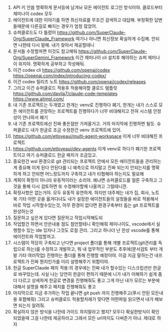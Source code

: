 1. API 키 안씀 명확하게 문서등에 남겨놔 모든 에이전트 로그인 방식이야. 클로드부터 제미나이 codex 모두 
2. 에이전트에 대한 이야기를 하면 최신자료를 무조건 검색하고 대답해. 부정확한 답변들때문에 다른길로 빠지는 경우가 엄청 많았어.
3. 슈퍼클로드도 다 틀렸어 https://github.com/SuperClaude-Org/SuperClaude_Framework 여기나 아니면 최신정보 확실하게 수집해. 안되면 나한테 다시 말해. 내가 찾아서 제공할테니
4. 문서들 수정할꺼면 이것도 참고해둬 https://github.com/SuperClaude-Org/SuperGemini_Framework 이건 제미나이 cli 설치후 해야하는 슈퍼 제미나이 위치야. 명확하게 공부하고 작성해둬.
5. 이건 codex cli https://github.com/openai/codex https://openai.com/index/introducing-codex/
6. 이건 codex 릴리즈 노트 https://github.com/openai/codex/releases
7. 그리고 이건 슈퍼클로드 적용후 적용해야할 클로드 탬플릿 https://github.com/davila7/claude-code-templates https://www.aitmpl.com/
8. 내 기존 프로젝트는 두개였고 한개는 venv로 진행하다 폐기, 한개는 내가 스스로 모든 에이전트를 관장하는 프로젝트를 진행하다가 너무 비대해지고 전혀 시스템 안정성이 안나와서 폐기
9. 내 기존 프로젝트에선 진짜 좋은점만 가져올거고. 거의 마지막에 진행하면 될듯. 슈퍼클로드 내가 한글로 조금 수정한건 venv 프로젝트에 있어.
10. https://github.com/etloveaui/multi-agent-workspace 이게 너무 비대해진 프로젝트
11. https://github.com/etloveaui/dev-agents 이게 venv로 하다가 폐기한 프로젝트이고 여기 슈퍼클로드 한글 패치가 조금있고.
12. 중요한건 wsl 환경으로 git 관리되는 프로젝트 안에서 모든 에이전트들을 관리하는게 중요해 이게 된다 안된다를 니 예측으로 하지말고 진짜 되는지 안되는지를 명확하게 하고 안되면 어느정도까지 구축하고 내가 타협해야 하는지도 필요해
13. 계획이 확정이 아니라 유동적이라는 소리야. 왜냐면 슈퍼클로드를 얼른 구축하고 그것을 통해 다시 검토하면 또 수정해야할께 나올꺼고 그럴테니깐.
14. 확정사항은 없는거야. 모두 유동적 유연하게. 하지만 대주제는 내가 집, 회사, 노트북 기타 어떤 곳을 옮겨다녀도 내가 설정한 에이전트들의 설정들을 바로 적용해서 바로 작업 시작할수있는것, 아무 환경이 없다면 환경구축부터 돕는 git 프로젝트를 완성하는것
15. 질문하고 싶은게 있다면 질문하고 작업시작해도되
16. 작업할건 하면서 안쓴내용 점도 첨언할테니 확인해줘 제미나이도, vscode에서 실행할수 있는 ide 있자나 그것도 로컬 관리. 그리고 하나더 난 한상 vscode를 통해 에이전트와 작업할꺼고.
17. 시스템이 적당히 구축되고 난다면 project 폴더를 통해 개별 프로젝트(git관리를 독립으로 하는)를 수정하고 개발하고, 뭐 내 업무적인 부분도 추후에(문서검토 부터 개발 기타 여러작업) 진행하는 폴더를 통해 진행할 예정이야. 이걸 지금 말하는건 내프로젝트가 진짜 뭔지인가를 미리 설명해주기 위함이야.
18. 한글 SuperClaude 패치 적용:의 경우에는 진짜 내가 할수있는 디스크립션만 한글로 바꾸었는데. 사실 나는 당연히 한글이 편하기 때문에 니가 내가 이해하기 쉽게 좀더 다르고 상세하게 한글로 변경을 진행해줘도 좋고 그게 아닌 내가 모르는 부분에 대해서 설명을 해주고 패치를 진행해줘도 좋고
19. 마지막으로 지금 추가하는 작업 끝나면 git push 까지 진행해주고(푸시 안된 모든내용 포함해줘) 그리고 슈퍼클로드 적용할차례가 맞다면 어떤파일 읽으면서 내가 해보면 되는지 알려줘.
20. 확실하지 않은 방식을 나한테 가이드 하지말라고 했지? 모두다 확실한방식이 확인되었을때 그걸 나한테 제공하라고 그래서 모든 url까지도 다써준거 아냐. 제대로 하자 